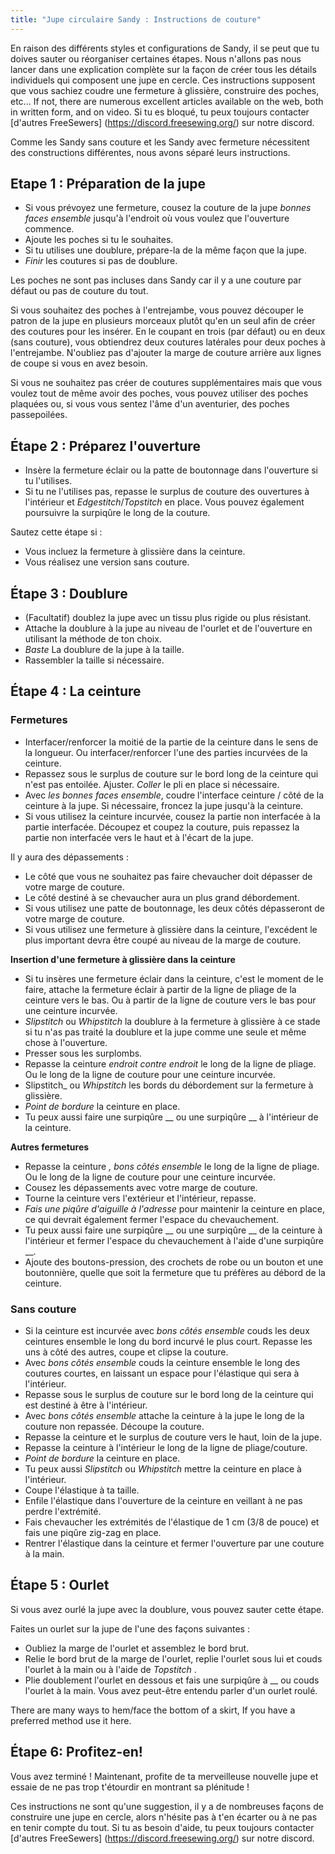 ```yaml
---
title: "Jupe circulaire Sandy : Instructions de couture"
---
```


<Warning>

En raison des différents styles et configurations de Sandy, il se peut que tu doives sauter ou réorganiser certaines étapes.
Nous n'allons pas nous lancer dans une explication complète sur la façon de créer tous les détails individuels qui composent une jupe en cercle. Ces instructions supposent que vous sachiez coudre une fermeture à glissière, construire des poches, etc... If not, there are numerous excellent articles available on the web, both in written form, and on video. Si tu es bloqué, tu peux toujours contacter [d'autres FreeSewers] (https://discord.freesewing.org/) sur notre discord.

</Warning>

<Note>

Comme les Sandy sans couture et les Sandy avec fermeture nécessitent des constructions différentes, nous avons séparé leurs instructions.

</Note>

## Etape 1 : Préparation de la jupe

- Si vous prévoyez une fermeture, cousez la couture de la jupe _bonnes faces ensemble_ jusqu'à l'endroit où vous voulez que l'ouverture commence.
- Ajoute les poches si tu le souhaites.
- Si tu utilises une doublure, prépare-la de la même façon que la jupe.
- _Finir_ les coutures si pas de doublure.

<Note>

Les poches ne sont pas incluses dans Sandy car il y a une couture par défaut ou pas de couture du tout.

Si vous souhaitez des poches à l'entrejambe, vous pouvez découper le patron de la jupe en plusieurs morceaux plutôt qu'en un seul afin de créer des coutures pour les insérer. En le coupant en trois (par défaut) ou en deux (sans couture), vous obtiendrez deux coutures latérales pour deux poches à l'entrejambe. N'oubliez pas d'ajouter la marge de couture arrière aux lignes de coupe si vous en avez besoin.

Si vous ne souhaitez pas créer de coutures supplémentaires mais que vous voulez tout de même avoir des poches, vous pouvez utiliser des poches plaquées ou, si vous vous sentez l'âme d'un aventurier, des poches passepoilées.

</Note>

## Étape 2 : Préparez l'ouverture

- Insère la fermeture éclair ou la patte de boutonnage dans l'ouverture si tu l'utilises.
- Si tu ne l'utilises pas, repasse le surplus de couture des ouvertures à l'intérieur et _Edgestitch_/_Topstitch_ en place. Vous pouvez également poursuivre la surpiqûre le long de la couture.

<Note>

Sautez cette étape si :
- Vous incluez la fermeture à glissière dans la ceinture.
- Vous réalisez une version sans couture.

</Note>

## Étape 3 : Doublure

- (Facultatif) doublez la jupe avec un tissu plus rigide ou plus résistant.
- Attache la doublure à la jupe au niveau de l'ourlet et de l'ouverture en utilisant la méthode de ton choix.
- _Baste_ La doublure de la jupe à la taille.
- Rassembler la taille si nécessaire.

## Étape 4 : La ceinture

### Fermetures

- Interfacer/renforcer la moitié de la partie de la ceinture dans le sens de la longueur. Ou interfacer/renforcer l'une des parties incurvées de la ceinture.
- Repassez sous le surplus de couture sur le bord long de la ceinture qui n'est pas entoilée. Ajuster. _Coller_ le pli en place si nécessaire.
- Avec _les bonnes faces ensemble_, coudre l'interface ceinture / côté de la ceinture à la jupe. Si nécessaire, froncez la jupe jusqu'à la ceinture.
- Si vous utilisez la ceinture incurvée, cousez la partie non interfacée à la partie interfacée. Découpez et coupez la couture, puis repassez la partie non interfacée vers le haut et à l'écart de la jupe.

Il y aura des dépassements :

- Le côté que vous ne souhaitez pas faire chevaucher doit dépasser de votre marge de couture.
- Le côté destiné à se chevaucher aura un plus grand débordement.
- Si vous utilisez une patte de boutonnage, les deux côtés dépasseront de votre marge de couture.
- Si vous utilisez une fermeture à glissière dans la ceinture, l'excédent le plus important devra être coupé au niveau de la marge de couture.

__Insertion d'une fermeture à glissière dans la ceinture__
- Si tu insères une fermeture éclair dans la ceinture, c'est le moment de le faire, attache la fermeture éclair à partir de la ligne de pliage de la ceinture vers le bas. Ou à partir de la ligne de couture vers le bas pour une ceinture incurvée.
- _Slipstitch_ ou _Whipstitch_ la doublure à la fermeture à glissière à ce stade si tu n'as pas traité la doublure et la jupe comme une seule et même chose à l'ouverture.
- Presser sous les surplombs.
- Repasse la ceinture _endroit contre endroit_ le long de la ligne de pliage. Ou le long de la ligne de couture pour une ceinture incurvée.
- Slipstitch_ ou _Whipstitch_ les bords du débordement sur la fermeture à glissière.
- _Point de bordure_ la ceinture en place.
- Tu peux aussi faire une surpiqûre __ ou une surpiqûre __ à l'intérieur de la ceinture.

__Autres fermetures__
- Repasse la ceinture _, bons côtés ensemble_ le long de la ligne de pliage. Ou le long de la ligne de couture pour une ceinture incurvée.
- Cousez les dépassements avec votre marge de couture.
- Tourne la ceinture vers l'extérieur et l'intérieur, repasse.
- _Fais une piqûre d'aiguille à l'adresse_ pour maintenir la ceinture en place, ce qui devrait également fermer l'espace du chevauchement.
- Tu peux aussi faire une surpiqûre __ ou une surpiqûre __ de la ceinture à l'intérieur et fermer l'espace du chevauchement à l'aide d'une surpiqûre __.
- Ajoute des boutons-pression, des crochets de robe ou un bouton et une boutonnière, quelle que soit la fermeture que tu préfères au débord de la ceinture.

### Sans couture

- Si la ceinture est incurvée avec _bons côtés ensemble_ couds les deux ceintures ensemble le long du bord incurvé le plus court. Repasse les uns à côté des autres, coupe et clipse la couture.
- Avec _bons côtés ensemble_ couds la ceinture ensemble le long des coutures courtes, en laissant un espace pour l'élastique qui sera à l'intérieur.
- Repasse sous le surplus de couture sur le bord long de la ceinture qui est destiné à être à l'intérieur.
- Avec _bons côtés ensemble_ attache la ceinture à la jupe le long de la couture non repassée. Découpe la couture.
- Repasse la ceinture et le surplus de couture vers le haut, loin de la jupe.
- Repasse la ceinture à l'intérieur le long de la ligne de pliage/couture.
- _Point de bordure_ la ceinture en place.
- Tu peux aussi _Slipstitch_ ou _Whipstitch_ mettre la ceinture en place à l'intérieur.
- Coupe l'élastique à ta taille.
- Enfile l'élastique dans l'ouverture de la ceinture en veillant à ne pas perdre l'extrémité.
- Fais chevaucher les extrémités de l'élastique de 1 cm (3/8 de pouce) et fais une piqûre zig-zag en place.
- Rentrer l'élastique dans la ceinture et fermer l'ouverture par une couture à la main.

## Étape 5 : Ourlet

Si vous avez ourlé la jupe avec la doublure, vous pouvez sauter cette étape.

Faites un ourlet sur la jupe de l'une des façons suivantes :
- Oubliez la marge de l'ourlet et assemblez le bord brut.
- Relie le bord brut de la marge de l'ourlet, replie l'ourlet sous lui et couds l'ourlet à la main ou à l'aide de _Topstitch_ .
- Plie doublement l'ourlet en dessous et fais une surpiqûre à __ ou couds l'ourlet à la main. Vous avez peut-être entendu parler d'un ourlet roulé.

<Note>

There are many ways to hem/face the bottom of a skirt, If you have a preferred method use it here.

</Note>

## Étape 6: Profitez-en!

Vous avez terminé ! Maintenant, profite de ta merveilleuse nouvelle jupe et essaie de ne pas trop t'étourdir en montrant sa plénitude !

<Note>

Ces instructions ne sont qu'une suggestion, il y a de nombreuses façons de construire une jupe en cercle, alors n'hésite pas à t'en écarter ou à ne pas en tenir compte du tout. Si tu as besoin d'aide, tu peux toujours contacter [d'autres FreeSewers] (https://discord.freesewing.org/) sur notre discord.

</Note>

